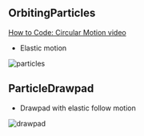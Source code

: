 ## OrbitingParticles

[How to Code: Circular Motion video](https://www.youtube.com/watch?v=raXW5J1Te7Y)

- Elastic motion

![particles](https://user-images.githubusercontent.com/52592748/111087828-21324380-8567-11eb-85b1-7107a37473a0.gif)


## ParticleDrawpad

- Drawpad with elastic follow motion

![drawpad](https://user-images.githubusercontent.com/52592748/111087810-0b248300-8567-11eb-892c-2534843a2b6a.gif)